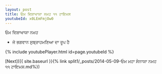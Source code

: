 ```yaml
---
layout: post
title: ਓਮ ਵਿਸ਼ਾਖਾਯਾ ਨਮਹ ੧੧ ਟਾਇਮਸ
youtubeId: x0LEmFmjOw0
---
```

 
 
 ਓਮ ਵਿਸ਼ਾਖਾਯਾ ਨਮਹ  
 
 -  ਜੋ ਭਗਵਾਨ ਸੁਬ੍ਰਾਹਮਣਿਆ ਦਾ ਰੂਪ ਹੈ 
 
  
 
  
 
 
 
 
 
 


{% include youtubePlayer.html id=page.youtubeId %}
 
[Next]({{ site.baseurl }}{% link  split1/_posts/2014-05-09-ਓਮ ਮਹਾ ਸੇਨਾਯਾ ਨਮਹ ੧੧ ਟਾਇਮਸ.md%})
 
